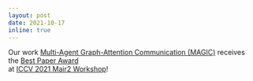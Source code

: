 ```yaml
---
layout: post
date: 2021-10-17
inline: true
---
```


Our work [Multi-Agent Graph-Attention Communication (MAGIC)](https://chrisyrniu.github.io/assets/pdf/magic_mair2.pdf) receives the [Best Paper Award](https://www.mair2.com/accepted-papers)  
at [ICCV 2021 Mair2 Workshop](https://www.mair2.com)!